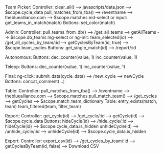 Team Picker:
    Controller:
        clear_all() --> javascripts/data.json --> $scope.cycle_data
        pull_matches_from_tba() --> /eventname --> thebluealliance.com --> $scope.matches
    md-select or input:
        get_teams_in_match(match)
    Bottons:
        set_color(match)
        
Admin:
    Controller:
        pull_teams_from_db() --> /get_all_teams --> getAllTeams --> $scope.db_teams
    mg-select or ng-init:
        team_selected(id) --> /get_all_cycles_by_team/:id --> getCyclesByTeam(id, true) --> $scope.team_cycles
    Buttons:
        get_single_match(id) --> /report/:id
        
Autonomous:
    Buttons:
        dec_counter(value, 1)
        inc_counter(value, 1)
        
Teleop:
    Buttons:
        dec_counter(value, 1)
        inc_counter(value, 1)
        
Final:
    ng-click:
        submit_data(cycle_data) --> /new_cycle --> newCycle
    Bottons:
        concat_comment(...)
        
Table:
    Controller:
        pull_matches_from_tba() --> /eventname -->  thebluealliance.com --> $scope.matches
        pull_match_team() --> /get_cycles --> getCycles --> $scope.match_team_dictionary
    Table:
        entry_exists(match, team)
        team_filtered(team, filter_team)

Report:
    Controller:
        get_cycle(id) --> /get_cycle/:id --> getCycle(id) --> $scope.cycle_data
    Buttons:
        hideCycle(id) --> /hide_cycle/:id --> hideCycle(id) --> $scope.cycle_data.is_hidden
        unhideCycle(id) --> /unhide_cycle/:id --> unhideCycle(id) --> $scope.cycle_data.is_hidden

Export:
    Controller:
        export_csv(id) --> /get_cycles_by_team/:id --> getCyclesByTeam(id, false) --> Download CSV